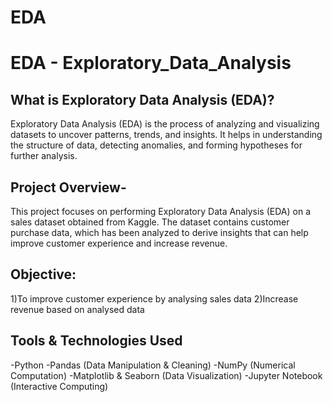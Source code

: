 # EDA
# EDA - Exploratory_Data_Analysis

## What is Exploratory Data Analysis (EDA)?

Exploratory Data Analysis (EDA) is the process of analyzing and visualizing datasets to uncover patterns, trends, and insights. It helps in understanding the structure of data, detecting anomalies, and forming hypotheses for further analysis.

## Project Overview-

This project focuses on performing Exploratory Data Analysis (EDA) on a sales dataset obtained from Kaggle. The dataset contains customer purchase data, which has been analyzed to derive insights that can help improve customer experience and increase revenue.

## Objective:
1)To improve customer experience by analysing sales data 
2)Increase revenue based on analysed data

## Tools & Technologies Used

-Python
-Pandas (Data Manipulation & Cleaning)
-NumPy (Numerical Computation)
-Matplotlib & Seaborn (Data Visualization)
-Jupyter Notebook (Interactive Computing)
